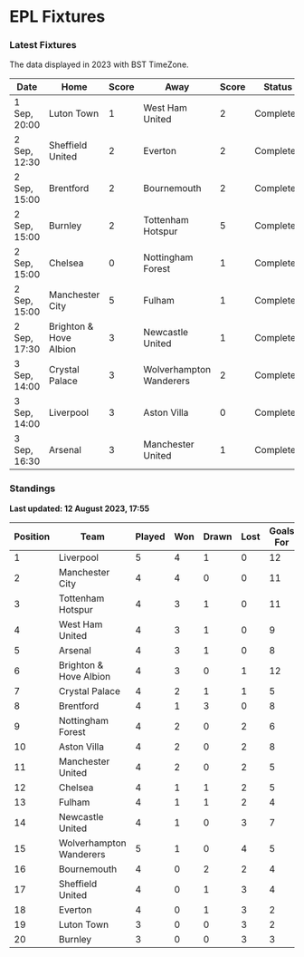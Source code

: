 # EPL Fixtures

### Latest Fixtures

The data displayed in 2023 with BST TimeZone.

<!-- START_TABLE -->
| Date | Home | Score | Away | Score | Status |
|-------------|--------|--------------|--------|--------------|--------|
| 1 Sep, 20:00 | Luton Town | 1 | West Ham United | 2 | Completed |
| 2 Sep, 12:30 | Sheffield United | 2 | Everton | 2 | Completed |
| 2 Sep, 15:00 | Brentford | 2 | Bournemouth | 2 | Completed |
| 2 Sep, 15:00 | Burnley | 2 | Tottenham Hotspur | 5 | Completed |
| 2 Sep, 15:00 | Chelsea | 0 | Nottingham Forest | 1 | Completed |
| 2 Sep, 15:00 | Manchester City | 5 | Fulham | 1 | Completed |
| 2 Sep, 17:30 | Brighton & Hove Albion | 3 | Newcastle United | 1 | Completed |
| 3 Sep, 14:00 | Crystal Palace | 3 | Wolverhampton Wanderers | 2 | Completed |
| 3 Sep, 14:00 | Liverpool | 3 | Aston Villa | 0 | Completed |
| 3 Sep, 16:30 | Arsenal | 3 | Manchester United | 1 | Completed |
<!-- END_TABLE -->

### Standings

**Last updated: 12 August 2023, 17:55**

<!-- START_STANDINGS -->
| Position | Team | Played | Won | Drawn | Lost | Goals For | Goals Against | Goal Difference | Points |
|----------|------|--------|-----|-------|------|-----------|---------------|-----------------|--------|
| 1 | Liverpool | 5 | 4 | 1 | 0 | 12 | 4 | 8 | 13 |
| 2 | Manchester City | 4 | 4 | 0 | 0 | 11 | 2 | 9 | 12 |
| 3 | Tottenham Hotspur | 4 | 3 | 1 | 0 | 11 | 4 | 7 | 10 |
| 4 | West Ham United | 4 | 3 | 1 | 0 | 9 | 4 | 5 | 10 |
| 5 | Arsenal | 4 | 3 | 1 | 0 | 8 | 4 | 4 | 10 |
| 6 | Brighton & Hove Albion | 4 | 3 | 0 | 1 | 12 | 6 | 6 | 9 |
| 7 | Crystal Palace | 4 | 2 | 1 | 1 | 5 | 4 | 1 | 7 |
| 8 | Brentford | 4 | 1 | 3 | 0 | 8 | 5 | 3 | 6 |
| 9 | Nottingham Forest | 4 | 2 | 0 | 2 | 6 | 6 | 0 | 6 |
| 10 | Aston Villa | 4 | 2 | 0 | 2 | 8 | 9 | -1 | 6 |
| 11 | Manchester United | 4 | 2 | 0 | 2 | 5 | 7 | -2 | 6 |
| 12 | Chelsea | 4 | 1 | 1 | 2 | 5 | 5 | 0 | 4 |
| 13 | Fulham | 4 | 1 | 1 | 2 | 4 | 10 | -6 | 4 |
| 14 | Newcastle United | 4 | 1 | 0 | 3 | 7 | 7 | 0 | 3 |
| 15 | Wolverhampton Wanderers | 5 | 1 | 0 | 4 | 5 | 11 | -6 | 3 |
| 16 | Bournemouth | 4 | 0 | 2 | 2 | 4 | 8 | -4 | 2 |
| 17 | Sheffield United | 4 | 0 | 1 | 3 | 4 | 7 | -3 | 1 |
| 18 | Everton | 4 | 0 | 1 | 3 | 2 | 8 | -6 | 1 |
| 19 | Luton Town | 3 | 0 | 0 | 3 | 2 | 9 | -7 | 0 |
| 20 | Burnley | 3 | 0 | 0 | 3 | 3 | 11 | -8 | 0 |
<!-- END_STANDINGS -->
